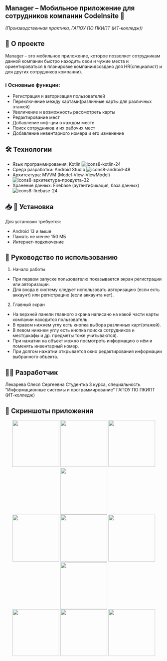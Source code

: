 ## Manager – Мобильное приложение для сотрудников компании CodeInsite 📱
*(Производственная практика, ГАПОУ ПО ПКИПТ (ИТ-колледж))*

## 📌 О проекте
Manager – это мобильное приложение, которое позволяет сотрудникам данной компании быстро находить свои и чужие места и ориентироваться в планировке компании(создано для HR(специалист) и для других сотрудников компании).

### ℹ️ Основные функции:
- Регистрация и авторизация пользователей
- Переключение между картами(различные карты для различных этажей)
- Увеличение и возможность рассмотреть карты
- Редактирование мест
- Добавление инф-ции о каждом месте
- Поиск сотрудников и их рабочих мест
- Добавление инвентарного номера и его изменение

## 🛠 Технологии
- Язык программирования: Kotlin ![icons8-kotlin-24](https://github.com/user-attachments/assets/dd22db24-423b-4bcd-ac42-55ab4442bf34)
- Среда разработки: Android Studio ![icons8-android-48](https://github.com/user-attachments/assets/3ed31c38-27b7-4a0f-a5a9-d355f250014a)
- Архитектура: MVVM (Model-View-ViewModel) ![icons8-архитектура-продукта-32](https://github.com/user-attachments/assets/a199d00b-f379-4408-8f30-b051c20f44fa)
- Хранение данных: Firebase (аутентификация, база данных) ![icons8-firebase-24](https://github.com/user-attachments/assets/eb1eae08-2d26-4d26-a36d-55d70b4914fc)

## 📥 📲 Установка
Для установки требуется:
- Android 13 и выше
- Память не менее 150 МБ
- Интернет-подключение

## 📄 Руководство по использованию
1. Начало работы
- При первом запуске пользователю показывается экран регистрации или авторизации.
- Для входа в систему следует использовать авторизацию (если есть аккаунт) или регистрацию (если аккаунта нет).

2. Главный экран
- На верхней панели главного экрана написано на какой части карты компании находится пользователь.
- В правом нижнем углу есть кнопка выбора различных карт(этажей).
- В левом нижнем углу есть кнопка поиска сотрудников и мест(шкафы и др. предметы тоже учитываются).
- При нажатии на объект можно посмотреть информацию о нём и поменять инвентарный номер.
- При долгом нажатии открывается окно редактирования информации выбранного объекта.


## 👩‍💻 Разработчик
Лекарева Олеся Сергеевна
Студентка 3 курса, специальность "Информационные системы и программирование"
ГАПОУ ПО ПКИПТ (ИТ-колледж)

## 📲 Скриншоты приложения

<div align="center">
  <img src="https://github.com/user-attachments/assets/48182abe-4b04-45fb-93ae-11b29b9c4263" width="150">
  <img src="https://github.com/user-attachments/assets/baa99038-d82e-4b41-8ab5-0b52316cb883" width="150">
  <img src="https://github.com/user-attachments/assets/c2966d98-f561-42b9-9a2d-38735b6091f4" width="150">
  <img src="https://github.com/user-attachments/assets/c2fb3e07-e72e-4178-8ac1-409228076535" width="150">
  <br>
  <img src="https://github.com/user-attachments/assets/f6e9c0d7-e94d-4c61-9f75-a0b6cbccf88a" width="150">
  <img src="https://github.com/user-attachments/assets/b0fb889f-a67b-4824-a7cf-6b071865518e" width="150">
  <img src="https://github.com/user-attachments/assets/918879d6-916d-44cd-816c-7ac0ae6995c0" width="150">
  <img src="https://github.com/user-attachments/assets/86eb28fa-57c9-47ae-8b49-40333d075c99" width="150">
  <br>
  <img src="https://github.com/user-attachments/assets/0b1e521c-fb0b-489b-ba30-3a3248627d05" width="150">
  <img src="https://github.com/user-attachments/assets/60addb6c-1c6b-4b1d-9371-ab54d4709f68" width="150">
  <img src="https://github.com/user-attachments/assets/39c3b260-0bb3-47cb-97ac-3522c18dce6f" width="150">
</div>


